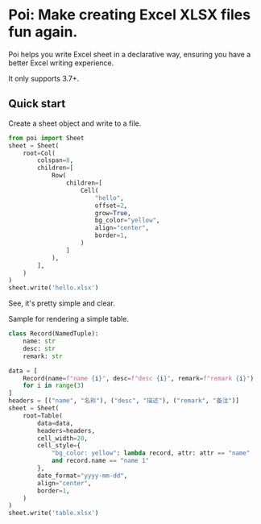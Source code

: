 # Poi: Make creating Excel XLSX files fun again.

Poi helps you write Excel sheet in a declarative way, ensuring you have a better Excel writing experience.

It only supports 3.7+.

## Quick start

Create a sheet object and write to a file.

```python
from poi import Sheet
sheet = Sheet(
    root=Col(
        colspan=8,
        children=[
            Row(
                children=[
                    Cell(
                        "hello",
                        offset=2,
                        grow=True,
                        bg_color="yellow",
                        align="center",
                        border=1,
                    )
                ]
            ),
        ],
    )
)
sheet.write('hello.xlsx')
```

See, it's pretty simple and clear.

Sample for rendering a simple table.

```python
class Record(NamedTuple):
    name: str
    desc: str
    remark: str

data = [
    Record(name=f"name {i}", desc=f"desc {i}", remark=f"remark {i}")
    for i in range(3)
]
headers = [("name", "名称"), ("desc", "描述"), ("remark", "备注")]
sheet = Sheet(
    root=Table(
        data=data,
        headers=headers,
        cell_width=20,
        cell_style={
            "bg_color: yellow": lambda record, attr: attr == "name"
            and record.name == "name 1"
        },
        date_format="yyyy-mm-dd",
        align="center",
        border=1,
    )
)
sheet.write('table.xlsx')
```



